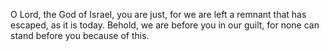 O Lord, the God of Israel, you are just, for we are left a remnant that has escaped, as it is today. Behold, we are before you in our guilt, for none can stand before you because of this.
